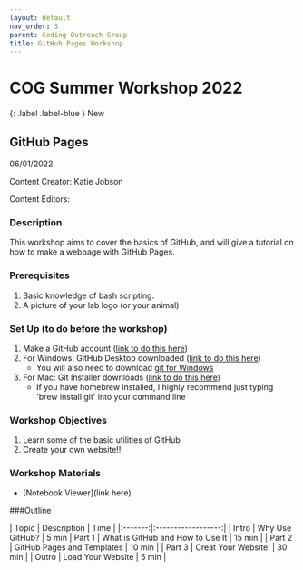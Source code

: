 ```yaml
---
layout: default
nav_order: 3
parent: Coding Outreach Group
title: GitHub Pages Workshop
---
```


# COG Summer Workshop 2022

{: .label .label-blue }
New
## GitHub Pages
06/01/2022

Content Creator: Katie Jobson

Content Editors:

### Description

This workshop aims to cover the basics of GitHub, and will give a tutorial on how to make a webpage with GitHub Pages.

### Prerequisites

1. Basic knowledge of bash scripting. 
2. A picture of your lab logo (or your animal)


### Set Up (to do before the workshop)


1. Make a GitHub account ([link to do this here](https://github.com/))
2. For Windows: GitHub Desktop downloaded ([link to do this here](https://desktop.github.com/))
    - You will also need to download [git for Windows](https://gitforwindows.org/)
3. For Mac: Git Installer downloads ([link to do this here](https://sourceforge.net/projects/git-osx-installer/files/))
    - If you have homebrew installed, I highly recommend just typing 'brew install git' into your command line


### Workshop Objectives

1. Learn some of the basic utilities of GitHub
2. Create your own website!!


### Workshop Materials

- [Notebook Viewer](link here)

###Outline

| Topic | Description | Time |
|:-------:|:------------------:|
| Intro  | Why Use GitHub? | 5 min 
| Part 1 | What is GitHub and How to Use It | 15 min |
| Part 2 | GitHub Pages and Templates | 10 min |
| Part 3 | Creat Your Website! | 30 min |
| Outro  | Load Your Website  | 5 min  |
